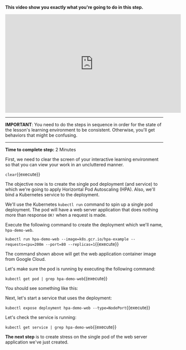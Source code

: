 
**This video show you exactly what you're going to do in this step.**

<iframe width="560" height="315" src="https://www.youtube.com/embed/HyNvJIAh5cs" frameborder="0" allow="accelerometer; autoplay; encrypted-media; gyroscope; picture-in-picture" allowfullscreen></iframe>

------

**IMPORTANT**: You need to do the steps in sequence in order for the state of the lesson's learning environment to be
consistent. Otherwise, you'll get behaviors that might be confusing.

------

**Time to complete step:** 2 Minutes

First, we need to clear the screen of your interactive learning environment so that you can view
your work in an uncluttered manner.


`clear`{{execute}}

The objective now is to create the single pod deployment (and service) to which we're going to apply Horizontal
Pod Autoscaling (HPA). Also, we'll bind a Kubernetes service to the deployment.

We'll use the Kubernetes `kubectl run` command to spin up a single pod deployment. The pod will have a web server
application that does nothing more than response `OK!` when a request is made.

Execute the following command to create the deployment which we'll name, `hpa-demo-web`.

`kubectl run hpa-demo-web --image=k8s.gcr.io/hpa-example --requests=cpu=200m --port=80 --replicas=1`{{execute}}

The command shown above will get the web application container image from Google Cloud.

Let's make sure the pod is running by executing the following command:

`kubectl get pod | grep hpa-demo-web`{{execute}}

You should see something like this:

Next, let's start a service that uses the deployment:

`kubectl expose deployment hpa-demo-web --type=NodePort`{{execute}}

Let's check the service is running:

`kubectl get service | grep hpa-demo-web`{{execute}}

**The next step** is to create stress on the single pod of the web server application we've just created.